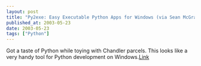 ```yaml
---
layout: post
title: "Py2exe: Easy Executable Python Apps for Windows (via Sean McGrath)"
published_at: 2003-05-23
date: 2003-05-23
tags: ["Python"]
---
```


Got a taste of Python while toying with Chandler parcels. This looks like a very handy tool for Python development on Windows.[Link](http://py2exe.sourceforge.net/)  
